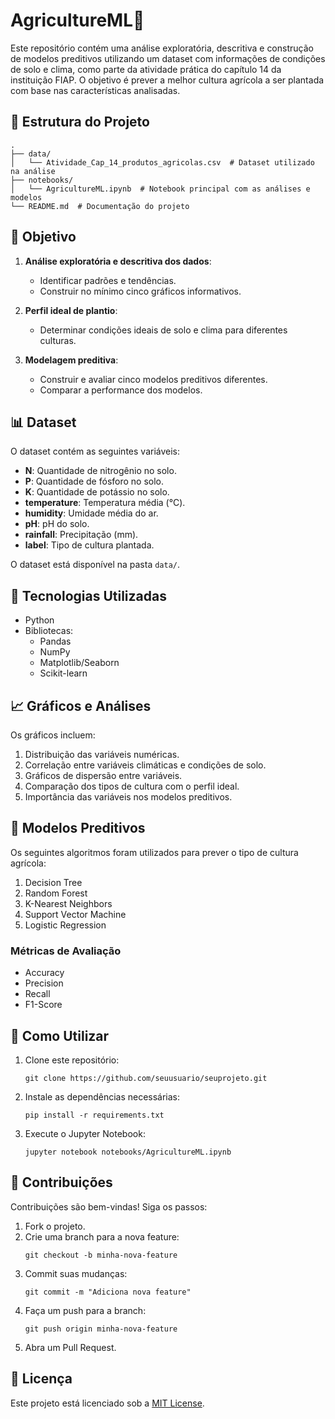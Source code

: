 # AgricultureML🌾

Este repositório contém uma análise exploratória, descritiva e construção de modelos preditivos utilizando um dataset com informações de condições de solo e clima, como parte da atividade prática do capítulo 14 da instituição FIAP. O objetivo é prever a melhor cultura agrícola a ser plantada com base nas características analisadas.

## 📂 Estrutura do Projeto

```
.
├── data/
│   └── Atividade_Cap_14_produtos_agricolas.csv  # Dataset utilizado na análise
├── notebooks/
│   └── AgricultureML.ipynb  # Notebook principal com as análises e modelos
└── README.md  # Documentação do projeto
```

## 📝 Objetivo

1. **Análise exploratória e descritiva dos dados**:
   - Identificar padrões e tendências.
   - Construir no mínimo cinco gráficos informativos.

2. **Perfil ideal de plantio**:
   - Determinar condições ideais de solo e clima para diferentes culturas.

3. **Modelagem preditiva**:
   - Construir e avaliar cinco modelos preditivos diferentes.
   - Comparar a performance dos modelos.

## 📊 Dataset

O dataset contém as seguintes variáveis:
- **N**: Quantidade de nitrogênio no solo.
- **P**: Quantidade de fósforo no solo.
- **K**: Quantidade de potássio no solo.
- **temperature**: Temperatura média (°C).
- **humidity**: Umidade média do ar.
- **pH**: pH do solo.
- **rainfall**: Precipitação (mm).
- **label**: Tipo de cultura plantada.

O dataset está disponível na pasta `data/`.

## 🔧 Tecnologias Utilizadas

- Python
- Bibliotecas:
  - Pandas
  - NumPy
  - Matplotlib/Seaborn
  - Scikit-learn

## 📈 Gráficos e Análises

Os gráficos incluem:
1. Distribuição das variáveis numéricas.
2. Correlação entre variáveis climáticas e condições de solo.
3. Gráficos de dispersão entre variáveis.
4. Comparação dos tipos de cultura com o perfil ideal.
5. Importância das variáveis nos modelos preditivos.

## 🤖 Modelos Preditivos

Os seguintes algoritmos foram utilizados para prever o tipo de cultura agrícola:
1. Decision Tree
2. Random Forest
3. K-Nearest Neighbors
4. Support Vector Machine
5. Logistic Regression

### Métricas de Avaliação
- Accuracy
- Precision
- Recall
- F1-Score

## 🚀 Como Utilizar

1. Clone este repositório:
   ```
   git clone https://github.com/seuusuario/seuprojeto.git
   ```
2. Instale as dependências necessárias:
   ```
   pip install -r requirements.txt
   ```
3. Execute o Jupyter Notebook:
   ```
   jupyter notebook notebooks/AgricultureML.ipynb
   ```

## 📌 Contribuições

Contribuições são bem-vindas! Siga os passos:
1. Fork o projeto.
2. Crie uma branch para a nova feature:
   ```
   git checkout -b minha-nova-feature
   ```
3. Commit suas mudanças:
   ```
   git commit -m "Adiciona nova feature"
   ```
4. Faça um push para a branch:
   ```
   git push origin minha-nova-feature
   ```
5. Abra um Pull Request.

## 📜 Licença

Este projeto está licenciado sob a [MIT License](LICENSE).
